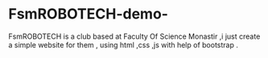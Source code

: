 # FsmROBOTECH-demo-
FsmROBOTECH is a club based at Faculty Of Science Monastir ,i just create a simple website for them , using html ,css ,js with help of bootstrap .
